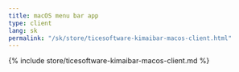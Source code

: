 ```yaml
---
title: macOS menu bar app
type: client
lang: sk
permalink: "/sk/store/ticesoftware-kimaibar-macos-client.html"
---
```


{% include store/ticesoftware-kimaibar-macos-client.md %}

